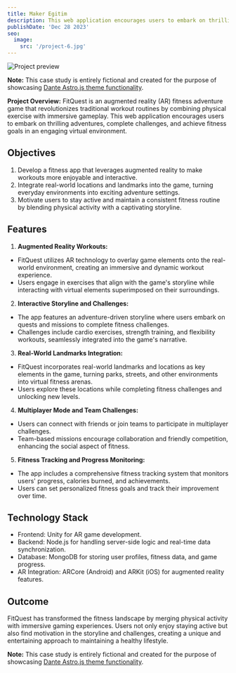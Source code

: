 ```yaml
---
title: Maker Egitim
description: This web application encourages users to embark on thrilling adventures, complete challenges, and achieve fitness goals in an engaging virtual environment.
publishDate: 'Dec 28 2023'
seo:
  image:
    src: '/project-6.jpg'
---
```


![Project preview](/project-6.jpg)

**Note:** This case study is entirely fictional and created for the purpose of showcasing [Dante Astro.js theme functionality](https://justgoodui.com/astro-themes/dante/).

**Project Overview:**
FitQuest is an augmented reality (AR) fitness adventure game that revolutionizes traditional workout routines by combining physical exercise with immersive gameplay. This web application encourages users to embark on thrilling adventures, complete challenges, and achieve fitness goals in an engaging virtual environment.

## Objectives

1. Develop a fitness app that leverages augmented reality to make workouts more enjoyable and interactive.
2. Integrate real-world locations and landmarks into the game, turning everyday environments into exciting adventure settings.
3. Motivate users to stay active and maintain a consistent fitness routine by blending physical activity with a captivating storyline.

## Features

1. **Augmented Reality Workouts:**

- FitQuest utilizes AR technology to overlay game elements onto the real-world environment, creating an immersive and dynamic workout experience.
- Users engage in exercises that align with the game's storyline while interacting with virtual elements superimposed on their surroundings.

2. **Interactive Storyline and Challenges:**

- The app features an adventure-driven storyline where users embark on quests and missions to complete fitness challenges.
- Challenges include cardio exercises, strength training, and flexibility workouts, seamlessly integrated into the game's narrative.

3. **Real-World Landmarks Integration:**

- FitQuest incorporates real-world landmarks and locations as key elements in the game, turning parks, streets, and other environments into virtual fitness arenas.
- Users explore these locations while completing fitness challenges and unlocking new levels.

4. **Multiplayer Mode and Team Challenges:**

- Users can connect with friends or join teams to participate in multiplayer challenges.
- Team-based missions encourage collaboration and friendly competition, enhancing the social aspect of fitness.

5. **Fitness Tracking and Progress Monitoring:**

- The app includes a comprehensive fitness tracking system that monitors users' progress, calories burned, and achievements.
- Users can set personalized fitness goals and track their improvement over time.

## Technology Stack

- Frontend: Unity for AR game development.
- Backend: Node.js for handling server-side logic and real-time data synchronization.
- Database: MongoDB for storing user profiles, fitness data, and game progress.
- AR Integration: ARCore (Android) and ARKit (iOS) for augmented reality features.

## Outcome

FitQuest has transformed the fitness landscape by merging physical activity with immersive gaming experiences. Users not only enjoy staying active but also find motivation in the storyline and challenges, creating a unique and entertaining approach to maintaining a healthy lifestyle.

**Note:** This case study is entirely fictional and created for the purpose of showcasing [Dante Astro.js theme functionality](https://justgoodui.com/astro-themes/dante/).
